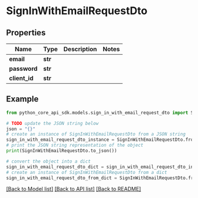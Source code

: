 # SignInWithEmailRequestDto


## Properties

Name | Type | Description | Notes
------------ | ------------- | ------------- | -------------
**email** | **str** |  | 
**password** | **str** |  | 
**client_id** | **str** |  | 

## Example

```python
from python_core_api_sdk.models.sign_in_with_email_request_dto import SignInWithEmailRequestDto

# TODO update the JSON string below
json = "{}"
# create an instance of SignInWithEmailRequestDto from a JSON string
sign_in_with_email_request_dto_instance = SignInWithEmailRequestDto.from_json(json)
# print the JSON string representation of the object
print(SignInWithEmailRequestDto.to_json())

# convert the object into a dict
sign_in_with_email_request_dto_dict = sign_in_with_email_request_dto_instance.to_dict()
# create an instance of SignInWithEmailRequestDto from a dict
sign_in_with_email_request_dto_from_dict = SignInWithEmailRequestDto.from_dict(sign_in_with_email_request_dto_dict)
```
[[Back to Model list]](../README.md#documentation-for-models) [[Back to API list]](../README.md#documentation-for-api-endpoints) [[Back to README]](../README.md)



